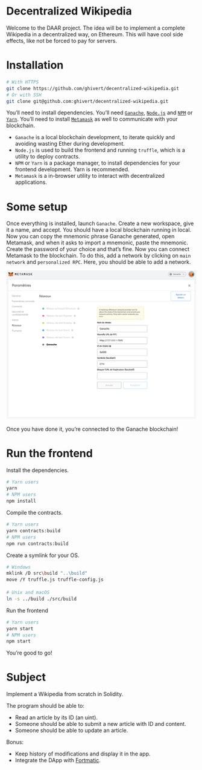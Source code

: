 # Decentralized Wikipedia

Welcome to the DAAR project. The idea will be to implement a complete Wikipedia
in a decentralized way, on Ethereum. This will have cool side effects, like not
be forced to pay for servers.

# Installation

```bash
# With HTTPS
git clone https://github.com/ghivert/decentralized-wikipedia.git
# Or with SSH
git clone git@github.com:ghivert/decentralized-wikipedia.git
```

You’ll need to install dependencies. You’ll need [`Ganache`](https://www.trufflesuite.com/ganache), [`Node.js`](https://nodejs.org/en/) and [`NPM`](https://www.npmjs.com/) or [`Yarn`](https://yarnpkg.com/). You’ll need to install [`Metamask`](https://metamask.io/) as well to communicate with your blockchain.

- `Ganache` is a local blockchain development, to iterate quickly and avoiding wasting Ether during development.
- `Node.js` is used to build the frontend and running `truffle`, which is a utility to deploy contracts.
- `NPM` or `Yarn` is a package manager, to install dependencies for your frontend development. Yarn is recommended.
- `Metamask` is a in-browser utility to interact with decentralized applications.

# Some setup

Once everything is installed, launch `Ganache`. Create a new workspace, give it a name, and accept. You should have a local blockchain running in local. Now you can copy the mnemonic phrase Ganache generated, open Metamask, and when it asks to import a mnemonic, paste the mnemonic. Create the password of your choice and that’s fine.
Now you can connect Metamask to the blockchain. To do this, add a network by clicking on `main network` and `personalized RPC`. Here, you should be able to add a network.

![Ganache Config](public/ganache-config.png)

Once you have done it, you’re connected to the Ganache blockchain!

# Run the frontend

Install the dependencies.

```bash
# Yarn users
yarn
# NPM users
npm install
```

Compile the contracts.

```bash
# Yarn users
yarn contracts:build
# NPM users
npm run contracts:build
```

Create a symlink for your OS.

```bash
# Windows
mklink /D src\build "..\build"
move /Y truffle.js truffle-config.js

# Unix and macOS
ln -s ../build ./src/build
```

Run the frontend

```bash
# Yarn users
yarn start
# NPM users
npm start
```

You’re good to go!

# Subject

Implement a Wikipedia from scratch in Solidity.

The program should be able to:

- Read an article by its ID (an uint).
- Someone should be able to submit a new article with ID and content.
- Someone should be able to update an article.

Bonus:

- Keep history of modifications and display it in the app.
- Integrate the DApp with [Fortmatic](https://fortmatic.com/).
